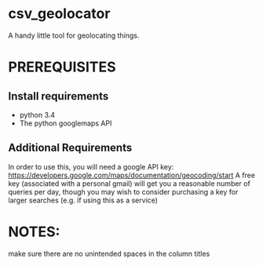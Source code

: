 # csv_geolocator
A handy little tool for geolocating things.

PREREQUISITES
============

## Install requirements

* python 3.4
* The python googlemaps API

## Additional Requirements

In order to use this, you will need a google API key:
    https://developers.google.com/maps/documentation/geocoding/start
A free key (associated with a personal gmail) will get you a reasonable number of queries per day, though you
 may wish to consider purchasing a key for larger searches (e.g. if using this as a service)

 NOTES:
 ==================
 make sure there are no unintended spaces in the column titles
